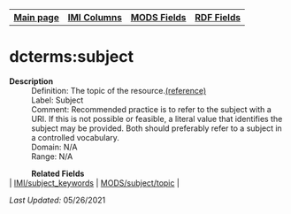 <!DOCTYPE html>
<html>

<body>
<table style="width:100%">
  <tr>
    <th><a href="index.md">Main page</a></th>
	<th><a href="IMI.md">IMI Columns</a></th>
    <th><a href="MODS.md">MODS Fields</a></th>
    <th><a href="RDF.md">RDF Fields</a></th>
  </tr>
</table>



<h1>dcterms:subject</h1>
<dl>
  <dt><b>Description</b></dt>
  <dd>Definition: The topic of the resource.<a href="http://purl.org/dc/terms/subject">(reference)</a></dd>
  <dd>Label: Subject</dd>
  <dd>Comment: Recommended practice is to refer to the subject with a URI. If this is not possible or feasible, a literal value that identifies the subject may be provided. Both should preferably refer to a subject in a controlled vocabulary.</dd>
  <dd>Domain: N/A</dd>
  <dd>Range: N/A</dd>
</dl>
<dd><b>Related Fields</b></dd>
	| <a href="keywords.md">IMI/subject_keywords</a> | <a href="mods.subject.topic.md">MODS/subject/topic</a> |
</dl>
<p><i>Last Updated: </i>05/26/2021</p>
</body>
</html>